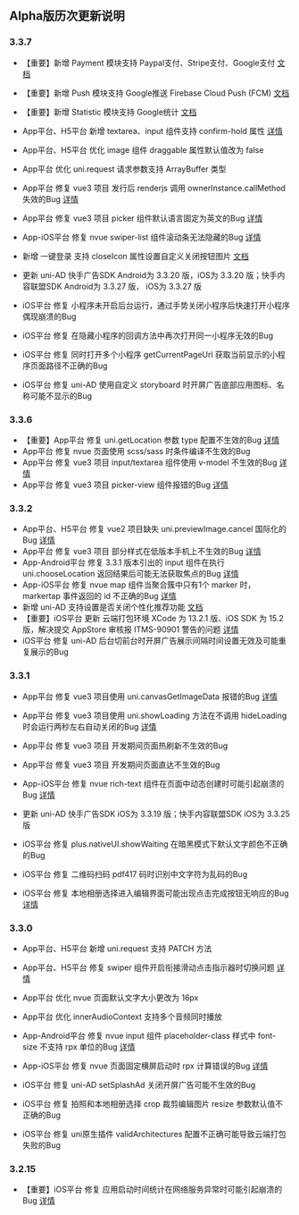 ## Alpha版历次更新说明
### 3.3.7
+ 【重要】新增 Payment 模块支持 Paypal支付、Stripe支付、Google支付 [文档](https://uniapp.dcloud.io/app-payment)
+ 【重要】新增 Push 模块支持 Google推送 Firebase Cloud Push (FCM) [文档](https://uniapp.dcloud.io/app-push-fcm)
+ 【重要】新增 Statistic 模块支持 Google统计 [文档](https://uniapp.dcloud.io/app-statistic-google)
 
+ App平台、H5平台 新增 textarea、input 组件支持 confirm-hold 属性 [详情](https://uniapp.dcloud.io/component/input)
+ App平台、H5平台 优化 image 组件 draggable 属性默认值改为 false
+ App平台 优化 uni.request 请求参数支持 ArrayBuffer 类型
+ App平台 修复 vue3 项目 发行后 renderjs 调用 ownerInstance.callMethod 失效的Bug [详情](https://ask.dcloud.net.cn/question/137832)
+ App平台 修复 vue3 项目 picker 组件默认语言固定为英文的Bug [详情](https://ask.dcloud.net.cn/question/136954)
+ App-iOS平台 修复 nvue swiper-list 组件滚动条无法隐藏的Bug [详情](https://ask.dcloud.net.cn/question/136261)
 
+ 新增 一键登录 支持 closeIcon 属性设置自定义关闭按钮图片 [文档](https://uniapp.dcloud.io/univerify)
+ 更新 uni-AD 快手广告SDK Android为 3.3.20 版，iOS为 3.3.20 版；快手内容联盟SDK Android为 3.3.27 版， iOS为 3.3.27 版
+ iOS平台 修复 小程序未开启后台运行，通过手势关闭小程序后快速打开小程序偶现崩溃的Bug
+ iOS平台 修复 在隐藏小程序的回调方法中再次打开同一小程序无效的Bug
+ iOS平台 修复 同时打开多个小程序 getCurrentPageUrl 获取当前显示的小程序页面路径不正确的Bug
+ iOS平台 修复 uni-AD 使用自定义 storyboard 时开屏广告底部应用图标、名称可能不显示的Bug

### 3.3.6
+ 【重要】App平台 修复 uni.getLocation 参数 type 配置不生效的Bug [详情](https://ask.dcloud.net.cn/article/39552)
+ App平台 修复 nvue 页面使用 scss/sass 时条件编译不生效的Bug
+ App平台 修复 vue3 项目 input/textarea 组件使用 v-model 不生效的Bug [详情](https://github.com/dcloudio/uni-app/issues/3107)
+ App平台 修复 vue3 项目 picker-view 组件报错的Bug [详情](https://github.com/dcloudio/uni-app/issues/3130)

### 3.3.2
+ App平台、H5平台 修复 vue2 项目缺失 uni.previewImage.cancel 国际化的Bug [详情](https://ask.dcloud.net.cn/question/136054)
+ App平台 修复 vue3 项目 部分样式在低版本手机上不生效的Bug [详情](https://github.com/dcloudio/uni-app/issues/3073)
+ App-Android平台 修复 3.3.1 版本引出的 input 组件在执行 uni.chooseLocation 返回结果后可能无法获取焦点的Bug [详情](https://ask.dcloud.net.cn/question/136394)
+ App-iOS平台 修复 nvue map 组件当聚合簇中只有1个 marker 时，markertap 事件返回的 id 不正确的Bug [详情](https://ask.dcloud.net.cn/question/136245)
+ 新增 uni-AD 支持设置是否关闭个性化推荐功能 [文档](https://www.html5plus.org/doc/zh_cn/ad.html#plus.ad.setPersonalizedAd)
+ 【重要】iOS平台 更新 云端打包环境 XCode 为 13.2.1 版、iOS SDK 为 15.2 版，解决提交 AppStore 审核报 ITMS-90901 警告的问题 [详情](https://ask.dcloud.net.cn/question/136405) 
+ iOS平台 修复 uni-AD 后台切前台时开屏广告展示间隔时间设置无效及可能重复展示的Bug

### 3.3.1
+ App平台 修复 vue3 项目使用 uni.canvasGetImageData 报错的Bug [详情](https://ask.dcloud.net.cn/question/134355)
+ App平台 修复 vue3 项目使用 uni.showLoading 方法在不调用 hideLoading 时会运行两秒左右自动关闭的Bug [详情](https://ask.dcloud.net.cn/question/135551)
+ App平台 修复 vue3 项目 开发期间页面热刷新不生效的Bug
+ App平台 修复 vue3 项目 开发期间页面直达不生效的Bug
+ App-iOS平台 修复 nvue rich-text 组件在页面中动态创建时可能引起崩溃的Bug [详情](https://ask.dcloud.net.cn/question/135136)

+ 更新 uni-AD 快手广告SDK iOS为 3.3.19 版；快手内容联盟SDK iOS为 3.3.25 版
+ iOS平台 修复 plus.nativeUI.showWaiting 在暗黑模式下默认文字颜色不正确的Bug
+ iOS平台 修复 二维码扫码 pdf417 码时识别中文字符为乱码的Bug
+ iOS平台 修复 本地相册选择进入编辑界面可能出现点击完成按钮无响应的Bug [详情](https://ask.dcloud.net.cn/question/135653)

### 3.3.0 
+ App平台、H5平台 新增 uni.request 支持 PATCH 方法
+ App平台、H5平台 修复 swiper 组件开启衔接滑动点击指示器时切换问题 [详情](https://github.com/dcloudio/uni-app/issues/2985)
+ App平台 优化 nvue 页面默认文字大小更改为 16px
+ App平台 优化 innerAudioContext 支持多个音频同时播放
+ App-Android平台 修复 nvue input 组件 placeholder-class 样式中 font-size 不支持 rpx 单位的Bug [详情](https://ask.dcloud.net.cn/question/134764)
+ App-iOS平台 修复 nvue 页面固定横屏启动时 rpx 计算错误的Bug [详情](https://ask.dcloud.net.cn/question/134971)

+ iOS平台 修复 uni-AD setSplashAd 关闭开屏广告可能不生效的Bug
+ iOS平台 修复 拍照和本地相册选择 crop 裁剪编辑图片 resize 参数默认值不正确的Bug
+ iOS平台 修复 uni原生插件 validArchitectures 配置不正确可能导致云端打包失败的Bug	

### 3.2.15 
+ 【重要】iOS平台 修复 应用启动时间统计在网络服务异常时可能引起崩溃的Bug [详情](https://ask.dcloud.net.cn/article/39448)
